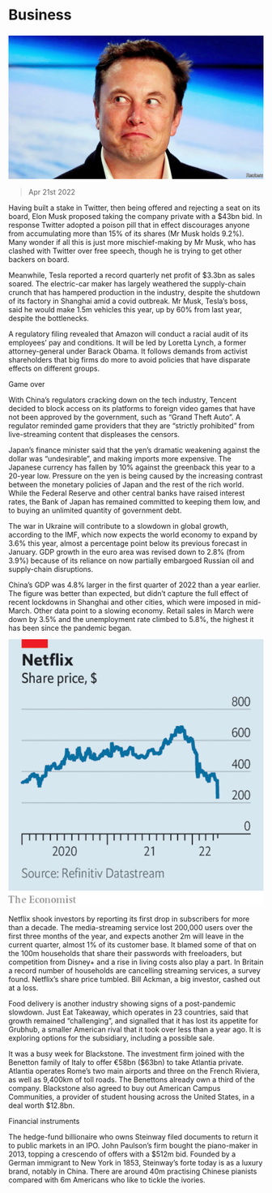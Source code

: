 ###### 

# Business 

#####  

![image](images/20220423_wwp501.jpg) 

> Apr 21st 2022 

Having built a stake in Twitter, then being offered and rejecting a seat on its board, Elon Musk proposed taking the company private with a $43bn bid. In response Twitter adopted a poison pill that in effect discourages anyone from accumulating more than 15% of its shares (Mr Musk holds 9.2%). Many wonder if all this is just more mischief-making by Mr Musk, who has clashed with Twitter over free speech, though he is trying to get other backers on board.


Meanwhile, Tesla reported a record quarterly net profit of $3.3bn as sales soared. The electric-car maker has largely weathered the supply-chain crunch that has hampered production in the industry, despite the shutdown of its factory in Shanghai amid a covid outbreak. Mr Musk, Tesla’s boss, said he would make 1.5m vehicles this year, up by 60% from last year, despite the bottlenecks.

A regulatory filing revealed that Amazon will conduct a racial audit of its employees’ pay and conditions. It will be led by Loretta Lynch, a former attorney-general under Barack Obama. It follows demands from activist shareholders that big firms do more to avoid policies that have disparate effects on different groups.

Game over

With China’s regulators cracking down on the tech industry, Tencent decided to block access on its platforms to foreign video games that have not been approved by the government, such as “Grand Theft Auto”. A regulator reminded game providers that they are “strictly prohibited” from live-streaming content that displeases the censors.

Japan’s finance minister said that the yen’s dramatic weakening against the dollar was “undesirable”, and making imports more expensive. The Japanese currency has fallen by 10% against the greenback this year to a 20-year low. Pressure on the yen is being caused by the increasing contrast between the monetary policies of Japan and the rest of the rich world. While the Federal Reserve and other central banks have raised interest rates, the Bank of Japan has remained committed to keeping them low, and to buying an unlimited quantity of government debt.

The war in Ukraine will contribute to a slowdown in global growth, according to the IMF, which now expects the world economy to expand by 3.6% this year, almost a percentage point below its previous forecast in January. GDP growth in the euro area was revised down to 2.8% (from 3.9%) because of its reliance on now partially embargoed Russian oil and supply-chain disruptions.

China’s GDP was 4.8% larger in the first quarter of 2022 than a year earlier. The figure was better than expected, but didn’t capture the full effect of recent lockdowns in Shanghai and other cities, which were imposed in mid-March. Other data point to a slowing economy. Retail sales in March were down by 3.5% and the unemployment rate climbed to 5.8%, the highest it has been since the pandemic began.

![image](images/20220423_WWC007.png) 


Netflix shook investors by reporting its first drop in subscribers for more than a decade. The media-streaming service lost 200,000 users over the first three months of the year, and expects another 2m will leave in the current quarter, almost 1% of its customer base. It blamed some of that on the 100m households that share their passwords with freeloaders, but competition from Disney+ and a rise in living costs also play a part. In Britain a record number of households are cancelling streaming services, a survey found. Netflix’s share price tumbled. Bill Ackman, a big investor, cashed out at a loss.

Food delivery is another industry showing signs of a post-pandemic slowdown. Just Eat Takeaway, which operates in 23 countries, said that growth remained “challenging”, and signalled that it has lost its appetite for Grubhub, a smaller American rival that it took over less than a year ago. It is exploring options for the subsidiary, including a possible sale.

It was a busy week for Blackstone. The investment firm joined with the Benetton family of Italy to offer €58bn ($63bn) to take Atlantia private. Atlantia operates Rome’s two main airports and three on the French Riviera, as well as 9,400km of toll roads. The Benettons already own a third of the company. Blackstone also agreed to buy out American Campus Communities, a provider of student housing across the United States, in a deal worth $12.8bn.

Financial instruments

The hedge-fund billionaire who owns Steinway filed documents to return it to public markets in an IPO. John Paulson’s firm bought the piano-maker in 2013, topping a crescendo of offers with a $512m bid. Founded by a German immigrant to New York in 1853, Steinway’s forte today is as a luxury brand, notably in China. There are around 40m practising Chinese pianists compared with 6m Americans who like to tickle the ivories.

